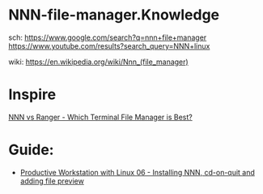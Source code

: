 # NNN-file-manager.Knowledge
sch: https://www.google.com/search?q=nnn+file+manager https://www.youtube.com/results?search_query=NNN+linux

wiki: https://en.wikipedia.org/wiki/Nnn_(file_manager)

# Inspire
[NNN vs Ranger - Which Terminal File Manager is Best?](https://youtu.be/JP6hZgZf76I)

# Guide:
- [Productive Workstation with Linux 06 - Installing NNN, cd-on-quit and adding file preview](https://youtu.be/OuFTWM5S9K8)
